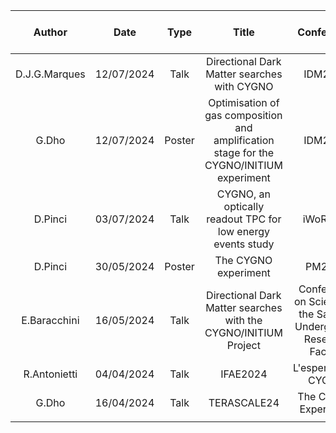 | Author    | Date   |Type  | Title  | Conference  | Conference Link  | Google Slides  | Uploaded to this folder  |
|:----------------:|:----------------:|:---------------:|:--------:|:-------------:|:------------------:|:----------------:|:--------------------------:|
| D.J.G.Marques | 12/07/2024 | Talk | Directional Dark Matter searches with CYGNO | IDM2024| <https://agenda.infn.it/event/39713/timetable/?view=standard#210-the-cygno-experiment-a-dir> | <https://docs.google.com/presentation/d/1LZkUIXQ8U112qOqKg4EvstHSgrLvWL-lWtpPzSkmDTs/edit#slide=id.g244173181c5_0_3> | 1 |
| G.Dho | 12/07/2024 | Poster | Optimisation of gas composition and amplification stage for the CYGNO/INITIUM experiment | IDM2024| <https://agenda.infn.it/event/39713/contributions/234132/> |  | 1 |
|D.Pinci| 03/07/2024 | Talk |CYGNO, an optically readout TPC for low energy events study | iWoRiD24 | <https://indico.cern.ch/event/1284854/contributions/5989439/> ||1|
| D.Pinci    |  30/05/2024  | Poster |  The CYGNO experiment | PM2024 | <https://agenda.infn.it/event/37033/timetable/?view=standard#75-cygno-an-optically-readout>      |    |  0  |
|  E.Baracchini   |  16/05/2024  | Talk | Directional Dark Matter searches with the CYGNO/INITIUM  Project  | Conference on Science at the Sanford Underground Research Facility  | <https://indico.sanfordlab.org/event/68/contributions/1517/>   |    | 0   |
| R.Antonietti    |  04/04/2024  | Talk | IFAE2024  | L'esperimento CYGNO  | <https://agenda.infn.it/event/38127/timetable/?view=standard#167-lesperimento-cygno>   |    |   1 |
|  G.Dho   |  16/04/2024  | Talk |  TERASCALE24 | The CYGNO Experiment  | <https://indico.in2p3.fr/event/31806/contributions/136297/>   |    |  1  |
|     |    |  |   |   |    |    |    |